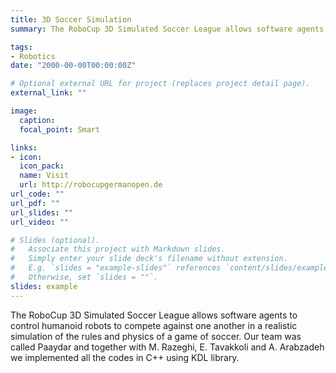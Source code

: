 ```yaml
---
title: 3D Soccer Simulation
summary: The RoboCup 3D Simulated Soccer League allows software agents to control humanoid robots to compete against one another in a realistic simulation of the rules and physics of a game of soccer.

tags:
- Robotics
date: "2000-00-00T00:00:00Z"

# Optional external URL for project (replaces project detail page).
external_link: ""

image:
  caption:
  focal_point: Smart

links:
- icon: 
  icon_pack: 
  name: Visit
  url: http://robocupgermanopen.de
url_code: ""
url_pdf: ""
url_slides: ""
url_video: ""

# Slides (optional).
#   Associate this project with Markdown slides.
#   Simply enter your slide deck's filename without extension.
#   E.g. `slides = "example-slides"` references `content/slides/example-slides.md`.
#   Otherwise, set `slides = ""`.
slides: example
---
```


The RoboCup 3D Simulated Soccer League allows software agents to control humanoid robots to compete against one another in a realistic simulation of the rules and physics of a game of soccer. Our team was called Paaydar and together with M. Razeghi, E. Tavakkoli and A. Arabzadeh we implemented all the codes in C++ using KDL library.